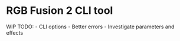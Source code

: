 # RGB Fusion 2 CLI tool

WIP TODO:
    - CLI options
    - Better errors
    - Investigate parameters and effects
